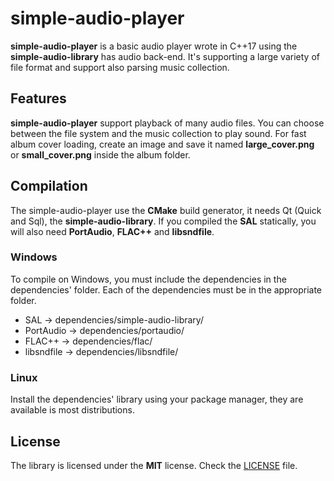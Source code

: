 # simple-audio-player

**simple-audio-player** is a basic audio player wrote in C++17 using the **simple-audio-library** has audio back-end. It's supporting a large variety of file format and support also parsing music collection.

## Features

**simple-audio-player** support playback of many audio files. You can choose between the file system and the music collection to play sound. For fast album cover loading, create an image and save it named **large_cover.png** or **small_cover.png** inside the album folder.

## Compilation

The simple-audio-player use the **CMake** build generator, it needs Qt (Quick and Sql), the **simple-audio-library**. If you compiled the **SAL** statically, you will also need **PortAudio**, **FLAC++** and **libsndfile**.

### Windows

To compile on Windows, you must include the dependencies in the dependencies' folder. Each of the dependencies must be in the appropriate folder.

- SAL -> dependencies/simple-audio-library/
- PortAudio -> dependencies/portaudio/
- FLAC++ -> dependencies/flac/
- libsndfile -> dependencies/libsndfile/

### Linux

Install the dependencies' library using your package manager, they are available is most distributions.

## License

The library is licensed under the **MIT** license. Check the [LICENSE](LICENSE) file.
